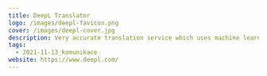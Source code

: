 ```yaml
---
title: DeepL Translator
logo: /images/deepl-favicon.png
cover: /images/deepl-cover.jpg
description: Very accurate translation service which uses machine learning to translate text.
tags:
  - 2021-11-13_komunikace
website: https://www.deepl.com/
---
```


